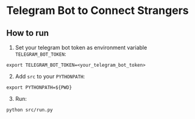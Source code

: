 # Telegram Bot to Connect Strangers

## How to run
1. Set your telegram bot token as environment variable `TELEGRAM_BOT_TOKEN`:
```
export TELEGRAM_BOT_TOKEN=<your_telegram_bot_token>
```

2. Add `src` to your `PYTHONPATH`:
```
export PYTHONPATH=${PWD}
```

3. Run:
```
python src/run.py
```